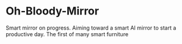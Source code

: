 # Oh-Bloody-Mirror
Smart mirror on progress. Aiming toward a smart AI mirror to start a productive day. The first of many smart furniture
